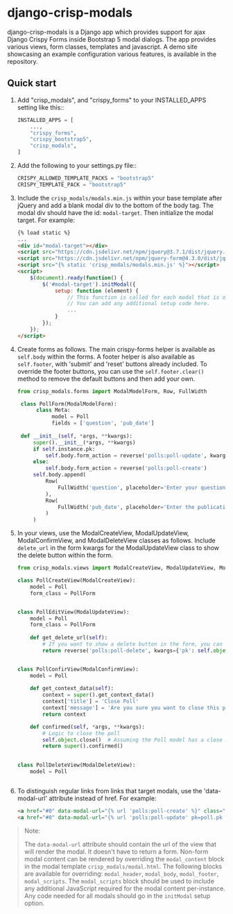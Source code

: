 
django-crisp-modals
===================

django-crisp-modals is a Django app which provides support for ajax Django Crispy Forms
inside Bootstrap 5 modal dialogs.  The app provides various views, form classes, templates and 
javascript.  A demo site showcasing an example configuration various features, is available in the repository.


Quick start
-----------

1. Add "crisp_modals", and "crispy_forms" to your INSTALLED_APPS setting like this::
    ```python
    INSTALLED_APPS = [
        ...,
        "crispy_forms",
        "crispy_bootstrap5",
        "crisp_modals",
    ]
2. Add the following to your settings.py file::

    ```python
    CRISPY_ALLOWED_TEMPLATE_PACKS = "bootstrap5"
    CRISPY_TEMPLATE_PACK = "bootstrap5"

3. Include the `crisp_modals/modals.min.js` within your base template after jQuery
   and add a blank modal div to the bottom of the body tag.  The modal div should have the id: `modal-target`. 
   Then initialize the modal target.  For example:

    ```html  
    {% load static %}
    ...
    <div id="modal-target"></div>
    <script src="https://cdn.jsdelivr.net/npm/jquery@3.7.1/dist/jquery.min.js"></script>
    <script src="https://cdn.jsdelivr.net/npm/jquery-form@4.3.0/dist/jquery.form.min.js"></script>
    <script src="{% static 'crisp_modals/modals.min.js' %}"></script>
    <script>
        $(document).ready(function() {
            $('#modal-target').initModal({
                setup: function (element) {
                    // This function is called for each modal that is opened.
                    // You can add any additional setup code here.
                    ...
                }
            });
        });
    </script>
   
4. Create forms as follows. The main crispy-forms helper is available as `self.body` within the forms. 
   A footer helper is also available as `self.footer`, with 'submit' and 'reset' buttons already included. To override
   the footer buttons, you can use the `self.footer.clear()` method to remove the default buttons and then add your own.
   
   ```python
   from crisp_modals.forms import ModalModelForm, Row, FullWidth

    class PollForm(ModalModelForm):
         class Meta:
              model = Poll
              fields = ['question', 'pub_date']
    
    def __init__(self, *args, **kwargs):
        super().__init__(*args, **kwargs)
        if self.instance.pk:
            self.body.form_action = reverse('polls:poll-update', kwargs={'pk': self.instance.pk})
        else:
            self.body.form_action = reverse('polls:poll-create')
        self.body.append(
            Row(
                FullWidth('question', placeholder='Enter your question'),
            ),
            Row(
                FullWidth('pub_date', placeholder='Enter the publication date'),
            )
        )

5. In your views, use the ModalCreateView, ModalUpdateView, ModalConfirmView, and ModalDeleteView classes as follows. Include
   `delete_url` in the form kwargs for the ModalUpdateView class to show the delete button within the form.
    
    ```python
    from crisp_modals.views import ModalCreateView, ModalUpdateView, ModalDeleteView

    class PollCreateView(ModalCreateView):
        model = Poll
        form_class = PollForm

   
    class PollEditView(ModalUpdateView):
        model = Poll
        form_class = PollForm
        
        def get_delete_url(self):
            # If you want to show a delete button in the form, you can return the URL for the delete confirmation view.
            return reverse('polls:poll-delete', kwargs={'pk': self.object.pk})
 
   
    class PollConfirView(ModalConfirmView):
        model = Poll
        
        def get_context_data(self):
            context = super().get_context_data()
            context['title'] = 'Close Poll'
            context['message'] = 'Are you sure you want to close this poll?'
            return context
   
        def confirmed(self, *args, **kwargs):
            # Logic to close the poll
            self.object.close()  # Assuming the Poll model has a close method
            return super().confirmed()
      
   
    class PollDeleteView(ModalDeleteView):
        model = Poll
   

    
6. To distinguish regular links from links that target modals, use the 'data-modal-url' attribute instead of href.
   For example:

    ```html
    <a href="#0" data-modal-url="{% url 'polls:poll-create' %}" class="modal-link">Create Poll</a>
    <a href="#0" data-modal-url="{% url 'polls:poll-update' pk=poll.pk %}">Update Poll</a>

> Note: 
> 
> The `data-modal-url` attribute should contain the url of the view that will render the modal. It doesn't have to 
> return a form. Non-form modal content can be rendered by overriding the `modal_content` block in the modal template
> `crisp_modals/modal.html`.  The following blocks are available for overriding: `modal_header`, `modal_body`, `modal_footer`,
> `modal_scripts`.  The `modal_scripts` block should be used to include any additional JavaScript required for the modal 
> content per-instance. Any code needed for all modals should go in the `initModal` setup option.